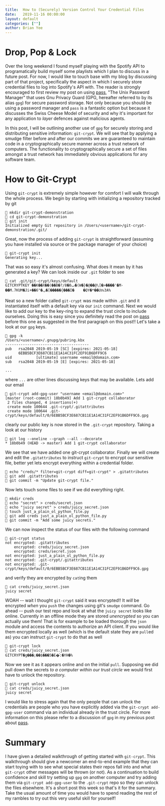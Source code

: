 ```yaml
---
title:  How to (Securely) Version Control Your Credential Files
date:   2019-11-16 00:00:00
layout: default
categories: [""]
author: Brian Yee
---
```


Drop, Pop & Lock
================

Over the long weekend I found myself playing with the Spotify API to programatically build myself
some playlists which I plan to discuss in a future post. For now, I would like to touch base with
my blog by discussing part of that project, specifically the aspect in which I securely store
credential files to log into Spotify's API with. The reader is strongly encouraged to first review
my post on using [pass](2019-09-15-pass.markdown), "The Unix Password Manager" that uses Gnu
Privacy Guard (GPG, hereafter referred to by its alias `gpg`) for secure password storage. Not only
because you should be using a password manager and `pass` is a fantastic option but because it
discusses the Swiss Cheese Model of security and why it's important for any application to _layer_
defences against malicious agents.

In this post, I will be outlining another use of `gpg` for securely storing and distributing
sensitive information: `git-crypt`. We will see that by applying a smudge filter before and after
our commits we are guaranteed to maintain code in a cryptographically secure manner across a trust
network of computers. The functionality to cryptographically secure a set of files amongst a trust
network has immediately obvious applications for any software team.

How to Git-Crypt
================

Using `git-crypt` is extremely simple however for comfort I will walk through the whole process. We
begin by starting with initializing a repository tracked by git

```
🌊 mkdir git-crypt-demonstration
🌊 cd git-crypt-demonstration
🌊 git init
Initialized empty Git repository in /Users/<username>/git-crypt-demonstration/.git/
```

Great, now the process of adding `git-crypt` is straightforward (assuming you have installed via
source or the package manager of your choice)

```
🌊 git-crypt init
Generating key...
```

That was so easy it's almost confusing. What does it mean by it has generated a key? We can look
inside our `.git` folder to see

```
🌊 cat .git/git-crypt/keys/default
GITCRYPTKEY ��K��X��(��B�?/8�0ٮ�(W�}�@��@\[�>����'�M-��M.7KUM�Ji+��6"�ݕ�[�����{���I�	�QY�*��UԊ3A%
```

Neat so a new folder called `git-crypt` was made within `.git` and it instantiated itself with a
default key via our `init` command. Next we would like to add our key to the key-ring to expand the
trust circle to include ourselves. Doing this is easy since you definitely read the post on
[pass](2019-09-15-pass.markdown) before this one as suggested in the first paragraph on this post!!
Let's take a look at our `gpg` keys.

```
🌊 gpg -k
/Users/<username>/.gnupg/pubring.kbx
--------------------------------------
pub   rsa2048 2019-05-19 [SC] [expires: 2021-05-18]
      6EBB5BCF3E687CB11E1A14C31FC2EF91B6DFF9C6
uid           [ultimate] username <email@domain.com>
sub   rsa2048 2019-05-19 [E] [expires: 2021-05-18]

...
```

where `...` are other lines discussing keys that may be available. Lets add our
email

```
🌊 git-crypt add-gpg-user "username <email@domain.com>"
[master (root-commit) 18b0b49] Add 1 git-crypt collaborator
 2 files changed, 4 insertions(+)
 create mode 100644 .git-crypt/.gitattributes
 create mode 100644 .git-crypt/keys/default/0/6EBB5BCF3E687CB11E1A14C31FC2EF91B6DFF9C6.gpg
```

clearly our public key is now stored in the `.git-crypt` repository. Taking a look at our history

```
🌊 git log --oneline --graph --all --decorate
* 18b0b49 (HEAD -> master) Add 1 git-crypt collaborator
```

We see that we have added one git-crypt collaborator. Finally we will create and edit the
`.gitattributes` to instruct `git-crypt` to encrypt our sensitive file, better yet lets encrypt
everything within a credential folder.

```
🌊 echo "creds/* filter=git-crypt diff=git-crypt" > .gitattributes
🌊 git add .gitattributes
🌊 git commit -m "Update git-crypt file."
```

Now lets touch some files to see if we did everything right.

```
🌊 mkdir creds
🌊 echo "secret" > creds/secret.json
🌊 echo "juicy secret" > creds/juicy_secret.json
🌊 touch just_a_plain_ol_python_file.py
🌊 git add creds just_a_plain_ol_python_file.py
🌊 git commit -m "Add some juicy secrets."
```

We can now inspect the status of our files with the following command

```
🌊 git-crypt status
not encrypted: .gitattributes
    encrypted: creds/juicy_secret.json
    encrypted: creds/secret.json
not encrypted: just_a_plain_ol_python_file.py
not encrypted: .git-crypt/.gitattributes
not encrypted: .git-crypt/keys/default/0/6EBB5BCF3E687CB11E1A14C31FC2EF91B6DFF9C6.gpg
```

and verify they are encrypted by `cat`ing them

```
🌊 cat creds/juicy_secret.json
juicy secret
```

WOAH -- wait I thought `git-crypt` said it was encrypted!! It _will_ be encrypted _when_ you `push`
the changes using git's `smudge` command. Go ahead -- push our test repo and look at what the
`juicy secret` looks like online. Currently in an offline mode they are stored _unencrypted_ so you
can actually use them! That is for example to be loaded thorough the `json` module and access the
contents to authorize an API client. If you would like them encrypted locally as well (which is the
default state they are `pull`ed as) you can instruct `git-crypt` to do that as well

```
🌊 git-crypt lock
🌊 cat creds/juicy_secret.json
GITCRYPT�g���;��$���5�E�ͭ:�YH�%
```

Now we see it as it appears online and on the initial `pull`. Supposing we did pull down the
secrets _to a computer within our trust circle_ we would first have to unlock the repository.

```
🌊 git-crypt unlock
🌊 cat creds/juicy_secret.json
juicy secret
```

I would like to stress again that the only people that can unlock the credentials are people who
you have explicitly added via the `git-crypt add-gpg-user` command via an individual already in the
trust circle. For more information on this please refer to a discussion of `gpg` in my previous
post about [pass](2019-09-15-pass.markdown).

Summary
=======

I have given a detailed walkthrough of getting started with `git-crypt`. This walkthrough should
give a newcomer an end-to-end example that they can start toying with to see what special states
their repos fall into and what `git-crypt` other messages will be thrown (or not). As a
continuation to build confidence and skill try setting up `gpg` on another computer and try adding
them via `git-crypt add-gpg-user` to the `.git-crypt` repo so they can unlock the files elsewhere.
It's a short post this week so that's it for the summary. Take the usual amount of time you would
have to spend reading the rest of my rambles to try out this very useful skill for yourself!
